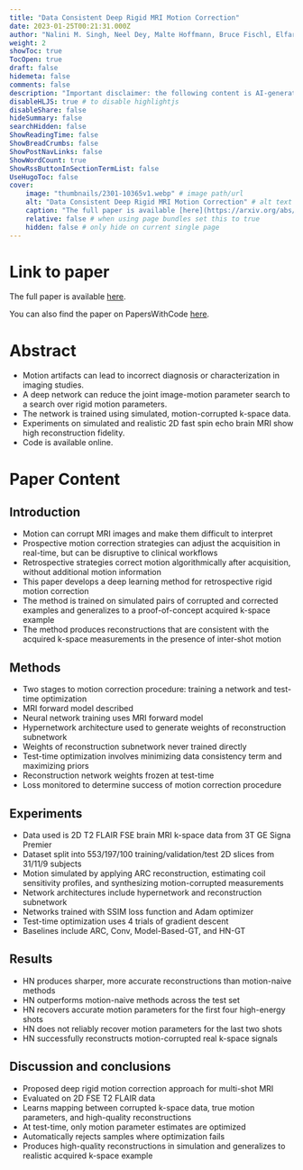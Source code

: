 ```yaml
---
title: "Data Consistent Deep Rigid MRI Motion Correction"
date: 2023-01-25T00:21:31.000Z
author: "Nalini M. Singh, Neel Dey, Malte Hoffmann, Bruce Fischl, Elfar Adalsteinsson and 3 others"
weight: 2
showToc: true
TocOpen: true
draft: false
hidemeta: false
comments: false
description: "Important disclaimer: the following content is AI-generated, please make sure to fact check the presented information by reading the full paper."
disableHLJS: true # to disable highlightjs
disableShare: false
hideSummary: false
searchHidden: false
ShowReadingTime: false
ShowBreadCrumbs: false
ShowPostNavLinks: false
ShowWordCount: true
ShowRssButtonInSectionTermList: false
UseHugoToc: false
cover:
    image: "thumbnails/2301-10365v1.webp" # image path/url
    alt: "Data Consistent Deep Rigid MRI Motion Correction" # alt text
    caption: "The full paper is available [here](https://arxiv.org/abs/2301.10365)." # display caption under cover
    relative: false # when using page bundles set this to true
    hidden: false # only hide on current single page
---
```


# Link to paper
The full paper is available [here](https://arxiv.org/abs/2301.10365).

You can also find the paper on PapersWithCode [here](https://paperswithcode.com/paper/data-consistent-deep-rigid-mri-motion).

# Abstract
- Motion artifacts can lead to incorrect diagnosis or characterization in imaging studies.
- A deep network can reduce the joint image-motion parameter search to a search over rigid motion parameters.
- The network is trained using simulated, motion-corrupted k-space data.
- Experiments on simulated and realistic 2D fast spin echo brain MRI show high reconstruction fidelity.
- Code is available online.

# Paper Content

## Introduction
- Motion can corrupt MRI images and make them difficult to interpret
- Prospective motion correction strategies can adjust the acquisition in real-time, but can be disruptive to clinical workflows
- Retrospective strategies correct motion algorithmically after acquisition, without additional motion information
- This paper develops a deep learning method for retrospective rigid motion correction
- The method is trained on simulated pairs of corrupted and corrected examples and generalizes to a proof-of-concept acquired k-space example
- The method produces reconstructions that are consistent with the acquired k-space measurements in the presence of inter-shot motion

## Methods
- Two stages to motion correction procedure: training a network and test-time optimization
- MRI forward model described
- Neural network training uses MRI forward model
- Hypernetwork architecture used to generate weights of reconstruction subnetwork
- Weights of reconstruction subnetwork never trained directly
- Test-time optimization involves minimizing data consistency term and maximizing priors
- Reconstruction network weights frozen at test-time
- Loss monitored to determine success of motion correction procedure

## Experiments
- Data used is 2D T2 FLAIR FSE brain MRI k-space data from 3T GE Signa Premier
- Dataset split into 553/197/100 training/validation/test 2D slices from 31/11/9 subjects
- Motion simulated by applying ARC reconstruction, estimating coil sensitivity profiles, and synthesizing motion-corrupted measurements
- Network architectures include hypernetwork and reconstruction subnetwork
- Networks trained with SSIM loss function and Adam optimizer
- Test-time optimization uses 4 trials of gradient descent
- Baselines include ARC, Conv, Model-Based-GT, and HN-GT

## Results
- HN produces sharper, more accurate reconstructions than motion-naive methods
- HN outperforms motion-naive methods across the test set
- HN recovers accurate motion parameters for the first four high-energy shots
- HN does not reliably recover motion parameters for the last two shots
- HN successfully reconstructs motion-corrupted real k-space signals

## Discussion and conclusions
- Proposed deep rigid motion correction approach for multi-shot MRI
- Evaluated on 2D FSE T2 FLAIR data
- Learns mapping between corrupted k-space data, true motion parameters, and high-quality reconstructions
- At test-time, only motion parameter estimates are optimized
- Automatically rejects samples where optimization fails
- Produces high-quality reconstructions in simulation and generalizes to realistic acquired k-space example
